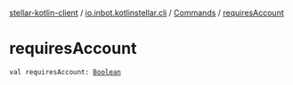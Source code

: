 [stellar-kotlin-client](../../index.md) / [io.inbot.kotlinstellar.cli](../index.md) / [Commands](index.md) / [requiresAccount](./requires-account.md)

# requiresAccount

`val requiresAccount: `[`Boolean`](https://kotlinlang.org/api/latest/jvm/stdlib/kotlin/-boolean/index.html)